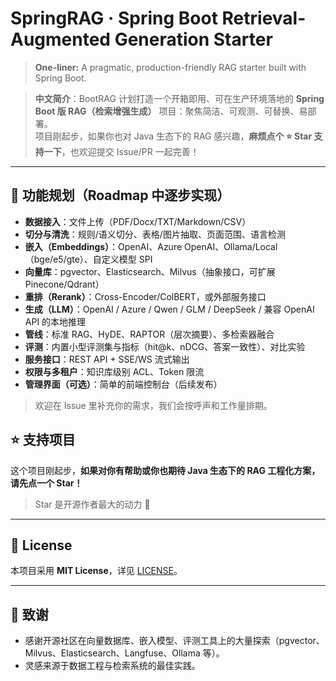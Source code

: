 # SpringRAG · Spring Boot Retrieval-Augmented Generation Starter

> **One-liner:** A pragmatic, production-friendly RAG starter built with Spring Boot.

> **中文简介**：BootRAG 计划打造一个开箱即用、可在生产环境落地的 **Spring Boot 版 RAG（检索增强生成）** 项目：聚焦简洁、可观测、可替换、易部署。  
> 项目刚起步，如果你也对 Java 生态下的 RAG 感兴趣，**麻烦点个 ⭐ Star 支持一下**，也欢迎提交 Issue/PR 一起完善！

---

## 🧱 功能规划（Roadmap 中逐步实现）

- **数据接入**：文件上传（PDF/Docx/TXT/Markdown/CSV）
- **切分与清洗**：规则/语义切分、表格/图片抽取、页面范围、语言检测
- **嵌入（Embeddings）**：OpenAI、Azure OpenAI、Ollama/Local（bge/e5/gte）、自定义模型 SPI
- **向量库**：pgvector、Elasticsearch、Milvus（抽象接口，可扩展 Pinecone/Qdrant）
- **重排（Rerank）**：Cross-Encoder/ColBERT，或外部服务接口
- **生成（LLM）**：OpenAI / Azure / Qwen / GLM / DeepSeek / 兼容 OpenAI API 的本地推理
- **管线**：标准 RAG、HyDE、RAPTOR（层次摘要）、多检索器融合
- **评测**：内置小型评测集与指标（hit@k、nDCG、答案一致性）、对比实验
- **服务接口**：REST API + SSE/WS 流式输出
- **权限与多租户**：知识库级别 ACL、Token 限流
- **管理界面（可选）**：简单的前端控制台（后续发布）

> 欢迎在 Issue 里补充你的需求，我们会按呼声和工作量排期。


## ⭐ 支持项目

这个项目刚起步，**如果对你有帮助或你也期待 Java 生态下的 RAG 工程化方案，请先点一个 Star！**  
> Star 是开源作者最大的动力 🙌

---

## 📄 License

本项目采用 **MIT License**，详见 [LICENSE](LICENSE)。

---

## 📝 致谢

- 感谢开源社区在向量数据库、嵌入模型、评测工具上的大量探索（pgvector、Milvus、Elasticsearch、Langfuse、Ollama 等）。
- 灵感来源于数据工程与检索系统的最佳实践。
